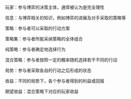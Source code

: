 玩家：参与博弈的决策主体，通常被认为是完全理性

信息：与博弈相关的知识，例如博弈的进展及对手采取的策略等

策略：参与者可以采取的行动方案

策略集：参与者所能采纳策略的全体组合

纯策略：参与者确定地选择行为

混合策略：参与者按照一定的概率随机选择若干不同的行动

局势：参与者采取各自的行动之后形成的状态

收益：不同的局势下，各个参与者得到的利益或回报

期望收益：混合策略下对应的玩家收益
